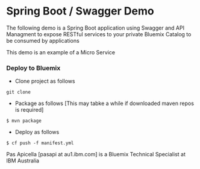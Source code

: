 <h1> Spring Boot / Swagger Demo </h1>

The following demo is a Spring Boot application using Swagger and API Managment to expose RESTful services to 
your private Bluemix Catalog to be consumed by applications
 
This demo is an example of a Micro Service

<h3> Deploy to Bluemix </h3>

- Clone project as follows

```
git clone 
```

- Package as follows [This may tabke a while if downloaded maven repos is required]

```
$ mvn package
```

- Deploy as follows

```
$ cf push -f manifest.yml
```

Pas Apicella [pasapi at au1.ibm.com] is a Bluemix Technical Specialist at IBM Australia